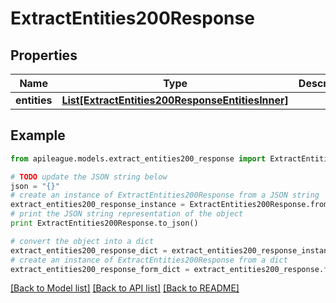 # ExtractEntities200Response


## Properties

Name | Type | Description | Notes
------------ | ------------- | ------------- | -------------
**entities** | [**List[ExtractEntities200ResponseEntitiesInner]**](ExtractEntities200ResponseEntitiesInner.md) |  | [optional] 

## Example

```python
from apileague.models.extract_entities200_response import ExtractEntities200Response

# TODO update the JSON string below
json = "{}"
# create an instance of ExtractEntities200Response from a JSON string
extract_entities200_response_instance = ExtractEntities200Response.from_json(json)
# print the JSON string representation of the object
print ExtractEntities200Response.to_json()

# convert the object into a dict
extract_entities200_response_dict = extract_entities200_response_instance.to_dict()
# create an instance of ExtractEntities200Response from a dict
extract_entities200_response_form_dict = extract_entities200_response.from_dict(extract_entities200_response_dict)
```
[[Back to Model list]](../README.md#documentation-for-models) [[Back to API list]](../README.md#documentation-for-api-endpoints) [[Back to README]](../README.md)


